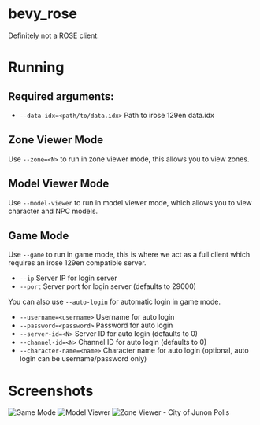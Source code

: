 # bevy_rose
Definitely not a ROSE client.

# Running
## Required arguments:
- `--data-idx=<path/to/data.idx>` Path to irose 129en data.idx

## Zone Viewer Mode
Use `--zone=<N>` to run in zone viewer mode, this allows you to view zones.

## Model Viewer Mode
Use `--model-viewer` to run in model viewer mode, which allows you to view character and NPC models.

## Game Mode
Use `--game` to run in game mode, this is where we act as a full client which requires an irose 129en compatible server.
- `--ip` Server IP for login server
- `--port` Server port for login server (defaults to 29000)

You can also use `--auto-login` for automatic login in game mode.
- `--username=<username>` Username for auto login
- `--password=<password>` Password for auto login
- `--server-id=<N>` Server ID for auto login (defaults to 0)
- `--channel-id=<N>` Channel ID for auto login (defaults to 0)
- `--character-name=<name>` Character name for auto login (optional, auto login can be username/password only)


# Screenshots

<img alt="Game Mode"  src="https://user-images.githubusercontent.com/1302758/159884305-308bc117-1234-46f6-bcca-fc942f24dfb3.jpg">

<img alt="Model Viewer" src="https://user-images.githubusercontent.com/1302758/159884786-772d7b53-a58e-4e16-a5c9-c8ab52536afa.jpg">

<img alt="Zone Viewer - City of Junon Polis" src="https://user-images.githubusercontent.com/1302758/156855913-942e122a-c847-464b-a4be-5c41057f9265.jpg">
